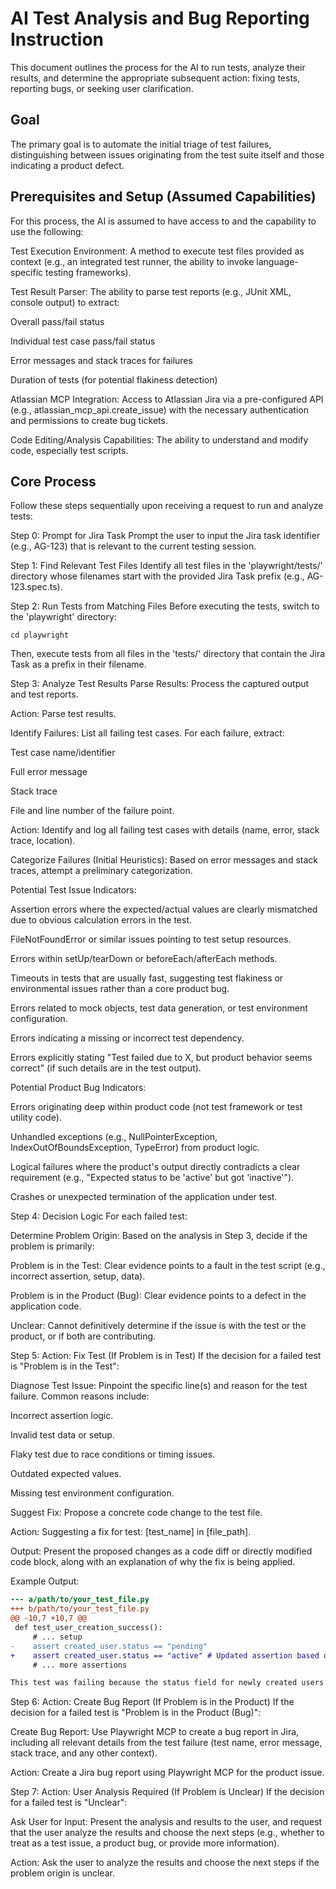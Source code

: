 # AI Test Analysis and Bug Reporting Instruction

This document outlines the process for the AI to run tests, analyze their results, and determine the appropriate subsequent action: fixing tests, reporting bugs, or seeking user clarification.

## Goal
The primary goal is to automate the initial triage of test failures, distinguishing between issues originating from the test suite itself and those indicating a product defect.

## Prerequisites and Setup (Assumed Capabilities)
For this process, the AI is assumed to have access to and the capability to use the following:

Test Execution Environment: A method to execute test files provided as context (e.g., an integrated test runner, the ability to invoke language-specific testing frameworks).

Test Result Parser: The ability to parse test reports (e.g., JUnit XML, console output) to extract:

Overall pass/fail status

Individual test case pass/fail status

Error messages and stack traces for failures

Duration of tests (for potential flakiness detection)

Atlassian MCP Integration: Access to Atlassian Jira via a pre-configured API (e.g., atlassian_mcp_api.create_issue) with the necessary authentication and permissions to create bug tickets.

Code Editing/Analysis Capabilities: The ability to understand and modify code, especially test scripts.

## Core Process
Follow these steps sequentially upon receiving a request to run and analyze tests:

Step 0: Prompt for Jira Task
Prompt the user to input the Jira task identifier (e.g., AG-123) that is relevant to the current testing session.

Step 1: Find Relevant Test Files
Identify all test files in the 'playwright/tests/' directory whose filenames start with the provided Jira Task prefix (e.g., AG-123.spec.ts).

Step 2: Run Tests from Matching Files
Before executing the tests, switch to the 'playwright' directory:

```
cd playwright
```

Then, execute tests from all files in the 'tests/' directory that contain the Jira Task as a prefix in their filename.

Step 3: Analyze Test Results
Parse Results: Process the captured output and test reports.

Action: Parse test results.

Identify Failures: List all failing test cases. For each failure, extract:

Test case name/identifier

Full error message

Stack trace

File and line number of the failure point.

Action: Identify and log all failing test cases with details (name, error, stack trace, location).

Categorize Failures (Initial Heuristics): Based on error messages and stack traces, attempt a preliminary categorization.

Potential Test Issue Indicators:

Assertion errors where the expected/actual values are clearly mismatched due to obvious calculation errors in the test.

FileNotFoundError or similar issues pointing to test setup resources.

Errors within setUp/tearDown or beforeEach/afterEach methods.

Timeouts in tests that are usually fast, suggesting test flakiness or environmental issues rather than a core product bug.

Errors related to mock objects, test data generation, or test environment configuration.

Errors indicating a missing or incorrect test dependency.

Errors explicitly stating "Test failed due to X, but product behavior seems correct" (if such details are in the test output).

Potential Product Bug Indicators:

Errors originating deep within product code (not test framework or test utility code).

Unhandled exceptions (e.g., NullPointerException, IndexOutOfBoundsException, TypeError) from product logic.

Logical failures where the product's output directly contradicts a clear requirement (e.g., "Expected status to be 'active' but got 'inactive'").

Crashes or unexpected termination of the application under test.

Step 4: Decision Logic
For each failed test:

Determine Problem Origin: Based on the analysis in Step 3, decide if the problem is primarily:

Problem is in the Test: Clear evidence points to a fault in the test script (e.g., incorrect assertion, setup, data).

Problem is in the Product (Bug): Clear evidence points to a defect in the application code.

Unclear: Cannot definitively determine if the issue is with the test or the product, or if both are contributing.

Step 5: Action: Fix Test (If Problem is in Test)
If the decision for a failed test is "Problem is in the Test":

Diagnose Test Issue: Pinpoint the specific line(s) and reason for the test failure. Common reasons include:

Incorrect assertion logic.

Invalid test data or setup.

Flaky test due to race conditions or timing issues.

Outdated expected values.

Missing test environment configuration.

Suggest Fix: Propose a concrete code change to the test file.

Action: Suggesting a fix for test: [test_name] in [file_path].

Output: Present the proposed changes as a code diff or directly modified code block, along with an explanation of why the fix is being applied.

Example Output:

```diff
--- a/path/to/your_test_file.py
+++ b/path/to/your_test_file.py
@@ -10,7 +10,7 @@
 def test_user_creation_success():
     # ... setup
-    assert created_user.status == "pending"
+    assert created_user.status == "active" # Updated assertion based on new API spec
     # ... more assertions

This test was failing because the status field for newly created users is now 'active' instead of 'pending' according to the latest API documentation. The assertion has been updated accordingly.
```

Step 6: Action: Create Bug Report (If Problem is in the Product)
If the decision for a failed test is "Problem is in the Product (Bug)":

Create Bug Report: Use Playwright MCP to create a bug report in Jira, including all relevant details from the test failure (test name, error message, stack trace, and any other context).

Action: Create a Jira bug report using Playwright MCP for the product issue.

Step 7: Action: User Analysis Required (If Problem is Unclear)
If the decision for a failed test is "Unclear":

Ask User for Input: Present the analysis and results to the user, and request that the user analyze the results and choose the next steps (e.g., whether to treat as a test issue, a product bug, or provide more information).

Action: Ask the user to analyze the results and choose the next steps if the problem origin is unclear.

